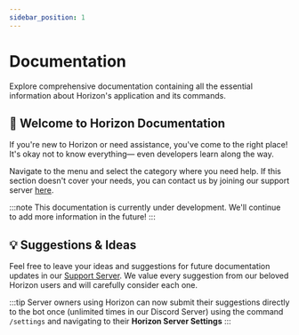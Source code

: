 ```yaml
---
sidebar_position: 1
---
```


# Documentation
Explore comprehensive documentation containing all the essential information about Horizon's application and its commands.

## 👋 Welcome to Horizon Documentation

If you're new to Horizon or need assistance, you've come to the right place! It's okay not to know everything— even developers learn along the way.

Navigate to the menu and select the category where you need help. If this section doesn't cover your needs, you can contact us by joining our support server [here](https://discord.gg/dvM8xzyQP7).

:::note
This documentation is currently under development. We'll continue to add more information in the future!
:::

## 💡 Suggestions & Ideas

Feel free to leave your ideas and suggestions for future documentation updates in our [Support Server](https://suppport.teamatlas.dev). We value every suggestion from our beloved Horizon users and will carefully consider each one.

:::tip
Server owners using Horizon can now submit their suggestions directly to the bot once (unlimited times in our Discord Server) using the command `/settings` and navigating to their **Horizon Server Settings**
:::




